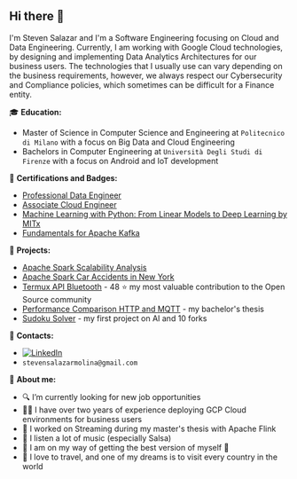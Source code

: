 ## Hi there 👋


I'm Steven Salazar and I'm a Software Engineering focusing on Cloud and Data Engineering. Currently, I am working with Google Cloud technologies, by designing and implementing Data Analytics Architectures for our business users. The technologies that I usually use can vary depending on the business requirements, however, we always respect our Cybersecurity and Compliance policies, which sometimes can be difficult for a Finance entity.

:mortar_board: **Education:**
 - Master of Science in Computer Science and Engineering at `Politecnico di Milano` with a focus on Big Data and Cloud Engineering
 - Bachelors in Computer Engineering at `Università Degli Studi di Firenze` with a focus on Android and IoT development

:dart: **Certifications and Badges:**
 - [Professional Data Engineer](https://google.accredible.com/c874ff83-0c63-4f0e-aa15-b0a70b0d45db)
 - [Associate Cloud Engineer](https://www.credential.net/07288bfe-642a-4b2a-b48f-0fb2f3c6425a?key=7ca92c2a9bf9b6cba2ec4cf5e6a7fcb8e6ed533e490b956b9a07c62d394bf2c2)
 - [Machine Learning with Python: From Linear Models to Deep Learning by MITx](https://courses.edx.org/certificates/663cdc1ff3234fde932a8d0dd28cd38b)
 - [Fundamentals for Apache Kafka](https://www.credential.net/7fed3fa6-cd5c-46e9-9adf-87a719fab8dd)


:pushpin: **Projects:**
 - [Apache Spark Scalability Analysis](https://github.com/StevenSalazarM/Apache-Spark-Scalability-Analysis)
 - [Apache Spark Car Accidents in New York](https://github.com/StevenSalazarM/Apache-Spark-Car-Accidents-in-NY)
 - [Termux API Bluetooth](https://github.com/StevenSalazarM/Termux-api-bluetooth) - 48 :star: my most valuable contribution to the Open Source community
 - [Performance Comparison HTTP and MQTT](https://github.com/StevenSalazarM/Performance-comparison-http-mqtt) - my bachelor's thesis
 - [Sudoku Solver](https://github.com/StevenSalazarM/CSP-Sudoku-Solver) - my first project on AI and 10 forks

   
:loudspeaker: **Contacts:**
- [![LinkedIn](https://img.shields.io/badge/-LinkedIn-blue?style=flat&logo=Linkedin&logoColor=white)](https://www.linkedin.com/in/stevensalazarm/)
- `stevensalazarmolina@gmail.com`


:boy: **About me:**

- 🔍 I’m currently looking for new job opportunities
- 👨‍💻 I have over two years of experience deploying GCP Cloud environments for business users
- 🔭 I worked on Streaming during my master's thesis with Apache Flink
- :musical_note: I listen a lot of music (especially Salsa)
- :running: I am on my way of getting the best version of myself 💪
- 🛫 I love to travel, and one of my dreams is to visit every country in the world
